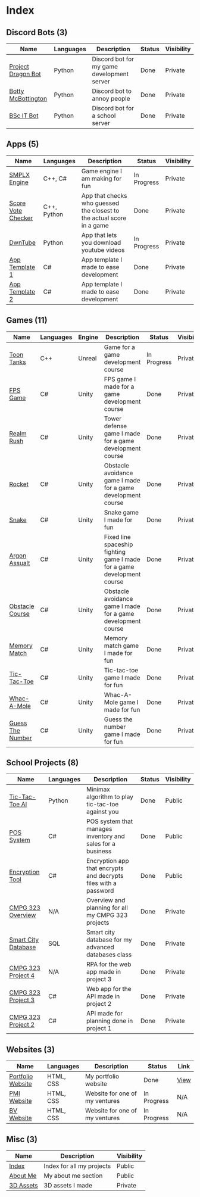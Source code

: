 # Index
## Discord Bots (3)
|Name|Languages|Description|Status|Visibility|
|--|--|--|--|--|
|[Project Dragon Bot](https://github.com/ArminPretorius/ProjectDragon-Discord-Bot)|Python|Discord bot for my game development server|Done|Private|
|[Botty McBottington](https://github.com/ArminPretorius/Botty-McBottington)|Python|Discord bot to annoy people|Done|Private|
|[BSc IT Bot](https://github.com/ArminPretorius/BScITBot)|Python|Discord bot for a school server|Done|Private|

## Apps (5)
|Name|Languages|Description|Status|Visibility|
|--|--|--|--|--|
|[SMPLX Engine](https://github.com/ArminPretorius/SMPLX-Engine)|C++, C#|Game engine I am making for fun|In Progress|Private|
|[Score Vote Checker](https://github.com/ArminPretorius/Score-Vote-Checker)|C++, Python|App that checks who guessed the closest to the actual score in a game|Done|Private|
|[DwnTube](https://github.com/ArminPretorius/DwnTube)|Python|App that lets you download youtube videos|In Progress|Private|
|[App Template 1](https://github.com/ArminPretorius/APP1)|C#|App template I made to ease development|Done|Private|
|[App Template 2](https://github.com/ArminPretorius/APP2)|C#|App template I made to ease development|Done|Private|

## Games (11)
|Name|Languages|Engine|Description|Status|Visibility|
|--|--|--|--|--|--|
|[Toon Tanks](https://github.com/ArminPretorius/Toon-Tanks)|C++|Unreal|Game for a game development course|In Progress|Private|
|[FPS Game](https://github.com/ArminPretorius/FPS-Game)|C#|Unity|FPS game I made for a game development course|Done|Private
|[Realm Rush](https://github.com/ArminPretorius/RealmRush)|C#|Unity|Tower defense game I made for a game development course|Done|Private
|[Rocket](https://github.com/ArminPretorius/Rocket)|C#|Unity|Obstacle avoidance game I made for a game development course|Done|Private
|[Snake](https://github.com/ArminPretorius/Snake)|C#|Unity|Snake game I made for fun|Done|Private
|[Argon Assualt](https://github.com/ArminPretorius/ArgonAssault)|C#|Unity|Fixed line spaceship fighting game I made for a game development course|Done|Private
|[Obstacle Course](https://github.com/ArminPretorius/ObstacleCourse)|C#|Unity|Obstacle avoidance game I made for a game development course|Done|Private|
|[Memory Match](https://github.com/ArminPretorius/MemoryMatch)|C#|Unity|Memory match game I made for fun|Done|Private|
|[Tic-Tac-Toe](https://github.com/ArminPretorius/TicTacToe)|C#|Unity|Tic-tac-toe game I made for fun|Done|Private|
|[Whac-A-Mole](https://github.com/ArminPretorius/Whac-A-Mole)|C#|Unity|Whac-A-Mole game I made for fun|Done|Private|
|[Guess The Number](https://github.com/ArminPretorius/GuessTheNumber)|C#|Unity|Guess the number game I made for fun|Done|Private|


## School Projects (8)
|Name|Languages|Description|Status|Visibility|
|--|--|--|--|--|
|[Tic-Tac-Toe AI](https://github.com/ArminPretorius/Tic-Tac-Toe-AI)|Python|Minimax algorithm to play tic-tac-toe against you|Done|Public|
|[POS System](https://github.com/ArminPretorius/POS-System)|C#|POS system that manages inventory and sales for a business|Done|Public|
|[Encryption Tool](https://github.com/ArminPretorius/EncryptionTool)|C#|Encryption app that encrypts and decrypts files with a password|Done|Public|
|[CMPG 323 Overview](https://github.com/ArminPretorius/CMPG-323-Overview-34739572)|N/A|Overview and planning for all my CMPG 323 projects|Done|Private|
|[Smart City Database](https://github.com/ArminPretorius/CMPG321-Group5-Project)|SQL|Smart city database for my advanced databases class|Done|Private|
|[CMPG 323 Project 4](https://github.com/ArminPretorius/CMPG323-Project-4-34739572)|N/A|RPA for the web app made in project 3|Done|Private|
|[CMPG 323 Project 3](https://github.com/ArminPretorius/CMPG323-Project-3-34739572)|C#|Web app for the API made in project 2|Done|Private|
|[CMPG 323 Project 2](https://github.com/ArminPretorius/CMPG323-Project-2-34739572)|C#|API made for planning done in project 1|Done|Private|

## Websites (3)
|Name|Languages|Description|Status|Link|
|--|--|--|--|--|
|[Portfolio Website](https://github.com/ArminPretorius/arminpretorius.github.io)|HTML, CSS|My portfolio website|Done|[View](https://arminpretorius.com/)|
|[PMI Website](https://github.com/ArminPretorius/pixelmotioninteractive.com)|HTML, CSS|Website for one of my ventures|In Progress|N/A|
|[BV Website](https://github.com/ArminPretorius/bitvelopment.com)|HTML, CSS|Website for one of my ventures|In Progress|N/A|

## Misc (3)
|Name|Description|Visibility|
|--|--|--|
|[Index](https://github.com/ArminPretorius/Index)|Index for all my projects|Public|
|[About Me](https://github.com/ArminPretorius/ArminPretorius)|My about me section|Public|
|[3D Assets](https://github.com/ArminPretorius/3D-Assets)|3D assets I made|Private|
